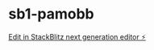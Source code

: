 # sb1-pamobb

[Edit in StackBlitz next generation editor ⚡️](https://stackblitz.com/~/github.com/azuzzx1f1f1/sb1-pamobb)